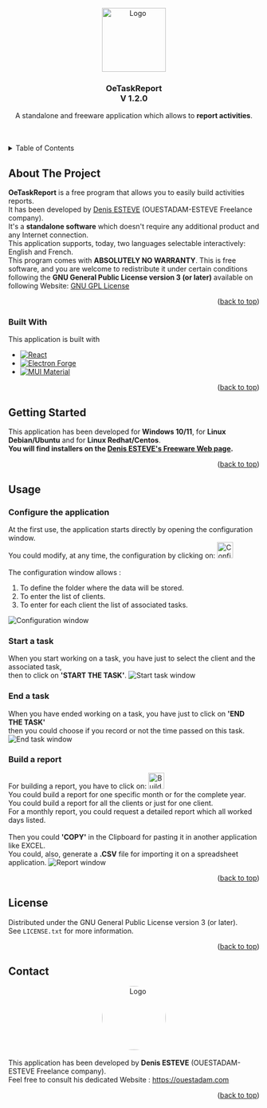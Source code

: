 <!--
  +-------------------------------------------------------------+
  ! This file is part of oeTaskReport and based on the          !
  ! README.md template available on Github:                     !
  ! https://github.com/othneildrew/Best-README-Template         !
  +-------------------------------------------------------------+
-->

<!-- PROJECT LOGO -->
<br />
<div align="center">
  <a href="https://github.com/Ouestadam/OeTaskReport">
    <img src="images/oeTaskReport.png" alt="Logo" width="128" height="128">
  </a>
  <h3>OeTaskReport
  <br />
  V 1.2.0</h3> 
  <p>
  A standalone and freeware application which allows to <strong>report activities</strong>.
  </p>
</div>
<br /><br />


<!-- TABLE OF CONTENTS -->
<details>
  <summary>Table of Contents</summary>
  <ol>
    <li>
      <a href="#about-the-project">About The Project</a>
      <ul>
        <li><a href="#built-with">Built With</a></li>
      </ul>
    </li>
    <li>
      <a href="#getting-started">Getting Started</a>
    </li>
    <li><a href="#usage">Usage</a></li>
    <li><a href="#license">License</a></li>
    <li><a href="#contact">Contact</a></li>
  </ol>
</details>


<!-- ABOUT THE PROJECT -->

## About The Project

**OeTaskReport** is a free program that allows you to easily build activities reports.
<br />
It has been developed by
<a href="https://ouestadam.com" target="_blank">Denis ESTEVE</a> (OUESTADAM-ESTEVE Freelance company).
<br/>
It's a **standalone software** which doesn't require any additional product and any Internet connection.
<br/>
This application supports, today, two languages selectable interactively: English and French.
<br/>
This program comes with **ABSOLUTELY NO WARRANTY**. This is free software, and you are welcome to redistribute it
under certain conditions following the **GNU General Public License version 3 (or later)** available on following Website:
<a href="https://www.gnu.org/licenses/" target="_blank">GNU GPL License</a>

<p align="right">(<a href="#readme-top">back to top</a>)</p>

### Built With

This application is built with

* [![React][React.js]][React-url]
* [![Electron Forge][Electron.js]][Electron-url]
* [![MUI Material][Mui.js]][Mui-url]

<p align="right">(<a href="#readme-top">back to top</a>)</p>


<!-- GETTING STARTED -->

## Getting Started

This application has been developed for **Windows 10/11**, for **Linux Debian/Ubuntu** and for **Linux Redhat/Centos**.
<br />
**You will find installers on the <a href="https://ouestadam.com/freeware" target="_blank">Denis ESTEVE's Freeware Web page</a>.**

<p align="right">(<a href="#readme-top">back to top</a>)</p>

<!-- USAGE EXAMPLES -->

## Usage
### Configure the application
At the first use, the application starts directly by opening the configuration window.
<br />
You could modify, at any time, the configuration by clicking on:
<img src="images/buttonParameters.png" alt="Configuration button" width="32" height="32"/>
<br /><br />
The configuration window allows :
<ol>
<li>To define the folder where the data will be stored.</li>
<li>To enter the list of clients.</li>
<li>To enter for each client the list of associated tasks.</li>
</ol>
<img src="images/screenParameters.png" alt="Configuration window"/>

### Start a task
When you start working on a task, you have just to select the client and the associated task,
<br />
then to click on **'START THE TASK'**.
<img src="images/screenStartTask.png" alt="Start task window"/>

### End a task
When you have ended working on a task, you have just to click on **'END THE TASK'**
<br />
then you could choose if you record or not the time passed on this task.
<img src="images/screenEndTask.png" alt="End task window"/>

### Build a report
For building a report, you have to click on:
<img src="images/buttonReport.png" alt="Build report button" width="32" height="32"/>
<br />
You could build a report for one specific month or for the complete year.
<br />
You could build a report for all the clients or just for one client.
<br />
For a monthly report, you could request a detailed report which all worked days listed.
<br /><br >
Then you could **'COPY'** in the Clipboard for pasting it in another application like EXCEL.
<br />
You could, also, generate a **.CSV** file for importing it on a spreadsheet application.
<img src="images/screenReport.png" alt="Report window"/>

<p align="right">(<a href="#readme-top">back to top</a>)</p>


<!-- LICENSE -->

## License

Distributed under the GNU General Public License version 3 (or later).
<br />
See `LICENSE.txt` for more information.

<p align="right">(<a href="#readme-top">back to top</a>)</p>



<!-- CONTACT -->

## Contact
<div align="center">
  <a href="https://ouestadam.com" target="_blank">
    <img src="images/Denis_Esteve_2024_256x256.png" alt="Logo" width="128" height="128" style="border-radius: 50%;">
  </a>
</div>
<br />
This application has been developed by <strong>Denis ESTEVE</strong> (OUESTADAM-ESTEVE Freelance company).
<br />
Feel free to consult his dedicated Website :
<a href="https://ouestadam.com" target="_blank">https://ouestadam.com</a>

<p align="right">(<a href="#readme-top">back to top</a>)</p>



<!-- MARKDOWN LINKS & IMAGES -->
<!-- https://www.markdownguide.org/basic-syntax/#reference-style-links -->

[React.js]: https://img.shields.io/badge/React-20232A?style=for-the-badge&logo=react&logoColor=61DAFB
[React-url]: https://reactjs.org/
[Electron.js]: https://img.shields.io/badge/Electron-2B2E3A?style=for-the-badge&logo=vuedotjs&logoColor=4FC08D
[Electron-url]: https://www.electronforge.io/
[Mui.js]: https://img.shields.io/badge/Material%20UI-007FFF?style=for-the-badge&logo=vuedotjs&logoColor=4FC08D
[Mui-url]: https://mui.com/material-ui/
